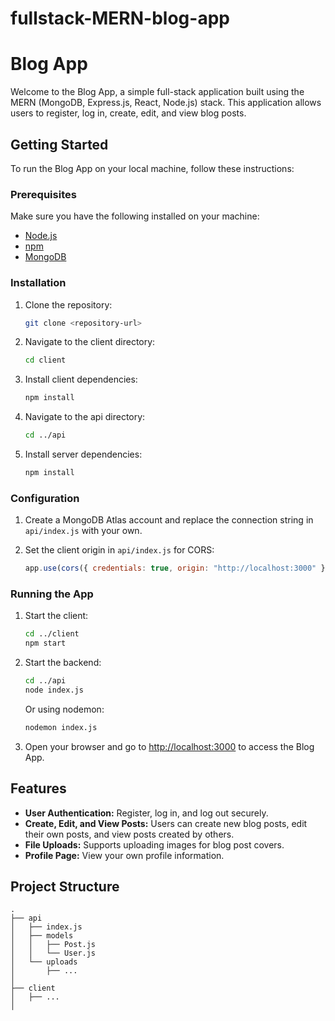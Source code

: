 # fullstack-MERN-blog-app

# Blog App

Welcome to the Blog App, a simple full-stack application built using the MERN (MongoDB, Express.js, React, Node.js) stack. This application allows users to register, log in, create, edit, and view blog posts.

## Getting Started

To run the Blog App on your local machine, follow these instructions:

### Prerequisites

Make sure you have the following installed on your machine:

- [Node.js](https://nodejs.org/)
- [npm](https://www.npmjs.com/)
- [MongoDB](https://www.mongodb.com/)

### Installation

1. Clone the repository:

    ```bash
    git clone <repository-url>
    ```

2. Navigate to the client directory:

    ```bash
    cd client
    ```

3. Install client dependencies:

    ```bash
    npm install
    ```

4. Navigate to the api directory:

    ```bash
    cd ../api
    ```

5. Install server dependencies:

    ```bash
    npm install
    ```

### Configuration

1. Create a MongoDB Atlas account and replace the connection string in `api/index.js` with your own.

2. Set the client origin in `api/index.js` for CORS:

    ```javascript
    app.use(cors({ credentials: true, origin: "http://localhost:3000" }));
    ```

### Running the App

1. Start the client:

    ```bash
    cd ../client
    npm start
    ```

2. Start the backend:

    ```bash
    cd ../api
    node index.js
    ```

   Or using nodemon:

    ```bash
    nodemon index.js
    ```

3. Open your browser and go to [http://localhost:3000](http://localhost:3000) to access the Blog App.

## Features

- **User Authentication:** Register, log in, and log out securely.
- **Create, Edit, and View Posts:** Users can create new blog posts, edit their own posts, and view posts created by others.
- **File Uploads:** Supports uploading images for blog post covers.
- **Profile Page:** View your own profile information.

## Project Structure

```plaintext
.
├── api
│   ├── index.js
│   ├── models
│   │   ├── Post.js
│   │   └── User.js
│   └── uploads
│       ├── ...
│
├── client
│   ├── ...
│
